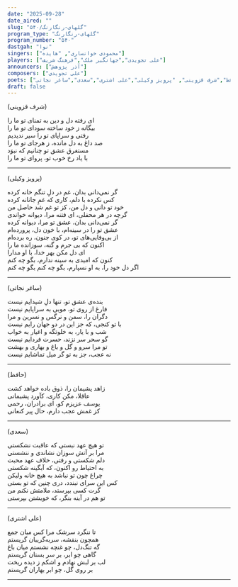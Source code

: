 ```yaml
---
date: "2025-09-28"
date_aired: ""
slug: "گلهای-رنگارنگ/۵۴۰"
program_type: "گلهای-رنگارنگ"
program_number: "۵۴۰"
dastgah: "نوا"
singers: ["محمودی خوانساری", "هایده"]
players: ["علی تجویدی","جهانگیر ملک","فرهنگ شریف"]
announcers: ["آذر پژوهش"]
composers: ["علی تجویدی"]
poets: ["حافظ","شرف قزوینی", "پرویز وکیلی","علی اشتری","سعدی","ساغر نجاتی"]
draft: false
---
```


(شرف قزوینی)

ای رفته دل و دین به تمنای تو ما را  
بیگانه ز خود ساخته سودای تو ما را  
رفتى و سراپای تو را سیر ندیدیم  
صد داغ به دل مانده، ز هرجای تو ما را  
مستغرق عشق تو چنانیم که نبوَد  
با یاد رخ خوب تو، پروای تو ما را

---

(پرویز وکیلی)

گر نمی‌دانی بدان، غم در دلِ تنگم خانه کرده  
کس نکرده با دلم، کاری که غمِ جانانه کرده  
خود تو دانی و دل من، کز تو غم شد حاصل من  
گرچه در هر محفلی، ای فتنه مرا، دیوانه خواندی  
گر نمی‌دانی بدان، عشق تو مرا، دیوانه کرده  
عشق تو را در سینه‌ام، با خون دل، پرورده‌ام  
از بی‌وفایی‌های تو، در کوی جنون، ره برده‌ام  
اکنون که بی جرم و گنه، سوزانده ما را  
ای دل مکن بهر خدا، با او مدارا  
کنون که امیدی به سینه ندارم، بگو چه کنم  
اگر دل خود را، به او نسپارم، بگو چه کنم
بگو چه کنم

---

(ساغر نجاتی)

بنده‌ی عشق تو، تنها دلِ شیدایم نیست  
فارغ از روی تو، مویی به سراپایم نیست  
دگران را، سمن و نرگس و نسرین و مرا  
با تو کنجی، که جز این در دو جهان رایم نیست  
شب و با یار، به خلوتگه و اغیار به خواب  
گو سحر سر نزند، حسرت فردایم نیست  
تو مرا سرو و گل و باغ و بهاری و بهشت  
نه عجب، جز به تو گر میل تماشایم نیست

---

(حافظ)

زاهد پشیمان را، ذوق باده خواهد کشت  
عاقلا، مکن کاری، کآورد پشیمانی  
یوسف عزیزم کو، ای برادران، رحمی  
کز غمش عجب دارم، حال پیر کنعانی

---

(سعدی)

تو هیچ عهد نبستی که عاقبت نشکستی  
مرا بر آتش سوزان نشاندی و ننشستی  
دلم شکستی و رفتی، خلاف عهد محبت  
به احتیاط رو اکنون، که آبگینه شکستی  
چراغ چون تو نباشد به هیچ خانه ولیکن  
کس این سرای نبندد، دری چنین که تو بستی  
گرت کسی بپرستد، ملامتش نکنم من  
تو هم در آینه بنگر، که خویشتن بپرستی

---

(علی اشتری)

تا ننگرد سرشک مرا کس میان جمع  
همچون بنفشه، سربه‌گریبان گریستم  
گه تنگ‌دل، چو غنچه نشستم میان باغ  
گاهی چو ابر، بر سر بستان گریستم  
لب بر لبش نهادم و اشکم ز دیده ریخت  
بر روی گل، چو ابر بهاران گریستم

---